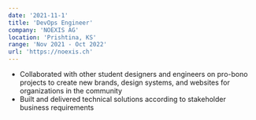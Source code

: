 ```yaml
---
date: '2021-11-1'
title: 'DevOps Engineer'
company: 'NOEXIS AG'
location: 'Prishtina, KS'
range: 'Nov 2021 - Oct 2022'
url: 'https://noexis.ch'
---
```


- Collaborated with other student designers and engineers on pro-bono projects to create new brands, design systems, and websites for organizations in the community
- Built and delivered technical solutions according to stakeholder business requirements
